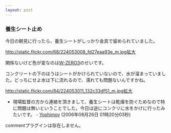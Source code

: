 ```yaml
---
layout: post
---
```

<h3>養生シート止め</h3>
<p>今日の朝見に行ったら、養生シートがしっかり金具で留められていました。</p>
<p><a href="http://static.flickr.com/68/224053008_fd27eaa93e_m.jpg">http://static.flickr.com/68/224053008_fd27eaa93e_m.jpg</a><a href="http://flickr.com/photos/yoshimov/224053008/">拡大</a></p>
<p>関係ないけど色が変なのは<a href="/?page=SHARP+WS003SH" class="wikipage">W-ZERO3</a>のせいです。</p>
<p>コンクリートの下のほうはシートがかけられていないので、水が溜まっていました。どっちにせよ水は下に流れるので、濡れても問題ないんですかね。</p>
<p><a href="http://static.flickr.com/84/224053011_132c33df51_m.jpg">http://static.flickr.com/84/224053011_132c33df51_m.jpg</a><a href="http://flickr.com/photos/yoshimov/224053011/">拡大</a></p>
<ul>
<li>現場監督の方から連絡を頂きまして、養生シートは乾燥を防ぐためなので特に問題は無いということでした。今日は逆にコンクリに水をかけに行ったみたいです。 - <a href="/?page=Yoshimov" class="wikipage">Yoshimov</a> (2006年08月26日 01時20分03秒)</li>
</ul>
<p><span class="error">commentプラグインは存在しません。</span> </p>
